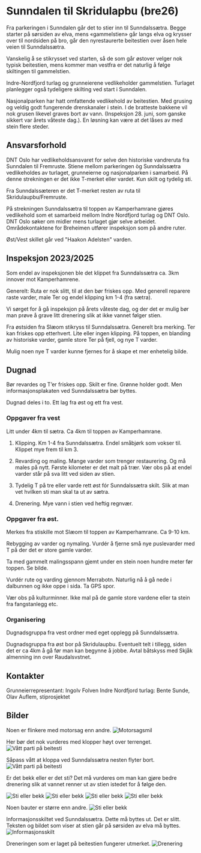 # Sunndalen til Skridulapbu (bre26)

Fra parkeringen i Sunndalen går det to stier inn til Sunndalssætra. Begge starter på sørsiden av elva, mens «gammelstien» går langs elva og krysser over til nordsiden på bro, går den nyrestaurerte beitestien over åsen hele veien til Sunndalssætra.

Vanskelig å se stikrysset ved starten, så de som går østover velger nok typisk beitestien, mens kommer man vestfra er det naturlig å følge skiltingen til gammelstien. 

Indre-Nordfjord turlag og grunneierene vedlikeholder gammelstien. Turlaget planlegger også tydeligere skilting ved start i Sunndalen.

Nasjonalparken har hatt omfattende vedlikehold av beitestien. Med grusing og veldig godt fungerende drenskanaler i stein. I de bratteste bakkene vil nok grusen likevel graves bort av vann.
(Inspeksjon 28. juni, som ganske sikkert var årets våteste dag.). En løsning kan være at det låses av med stein flere steder.

## Ansvarsforhold

DNT Oslo har vedlikeholdsansvaret for selve den historiske vandreruta fra Sunndalen til Fremruste. Stiene mellom parkeringen òg Sunndalssætra vedlikeholdes av turlaget, grunneierne og nasjonalparken i samarbeid. På denne strekningen er det ikke T-merket eller vardet. Kun skilt og tydelig sti.

Fra Sunndalssæteren er det T-merket resten av ruta til Skridulaupbu/Fremruste.

På strekningen Sunndalssætra til toppen av Kamperhamrane gjøres vedlikehold som et samarbeid mellom Indre Nordfjord turlag og DNT Oslo. DNT Oslo søker om midler mens turlaget gjør selve arbeidet. Områdekontaktene for Breheimen utfører inspeksjon som på andre ruter. 

Øst/Vest skillet går ved "Haakon Adelsten" varden.

## Inspeksjon 2023/2025

Som endel av inspeksjonen ble det klippet fra Sunndalssætra ca. 3km innover mot Kamperhamrene.

Generelt: Ruta er nok slitt, til at den bør friskes opp. Med generell reparere raste varder, male Ter og endel klipping km 1-4 (fra sætra).

Vi sørget for å gå inspeksjon på årets våteste dag, og der det er mulig bør man prøve å grave litt drenering slik at ikke vannet følger stien.

Fra østsiden fra Slæom stikryss til Sunndalssætra. Generelt bra merking. Ter kan friskes opp etterhvert. Lite eller ingen klipping.
På toppen, en blanding av historiske varder, gamle store Ter på fjell, og nye T varder.

Mulig noen nye T varder kunne fjernes for å skape et mer enhetelig bilde.


## Dugnad

Bør revardes og T’er friskes opp. 
Skilt er fine. Grønne holder godt. 
Men informasjonsplakaten ved Sunndalssætra bør byttes. 

Dugnad deles i to. Ett lag fra øst og ett fra vest.

### Oppgaver fra vest

Litt under 4km til sætra. Ca 4km til toppen av Kamperhamrane.

1. Klipping. Km 1-4 fra Sunndalssætra. Endel småbjørk som vokser til. Klippet mye frem til km 3.

2. Revarding og maling. Mange varder som trenger restaurering. Og må males på nytt. Første kilometer er det malt på trær. Vær obs på at endel varder står på sva litt ved siden av stien. 

3. Tydelig T på tre eller varde rett øst fór Sunndalssætra skilt. Slik at man vet hvilken sti man skal ta ut av sætra.

4. Drenering. Mye vann i stien ved heftig regnvær. 


### Oppgaver fra øst. 

Merkes fra stiskille mot Slæom til toppen av Kamperhamrane. Ca 9-10 km. 

Rebygging av varder og nymaling. 
Vurdér å fjerne små nye puslevarder med T på der det er store gamle varder.

Ta med gammelt malingsspann gjemt under en stein noen hundre meter før toppen. Se bilde. 

Vurdér rute og varding gjennom Merrabotn. Naturlig nå å gå nede i dalbunnen og ikke oppe i sida. Ta GPS spor.


Vær obs på kulturminner. Ikke mal på de gamle store vardene eller ta stein fra fangstanlegg etc. 

### Organisering

Dugnadsgruppa fra vest ordner med eget opplegg på Sunndalssætra.

Dugnadsgruppa fra øst bor på Skridulaupbu. Eventuelt telt i tillegg, siden det er ca 4km å gå før man kan begynne å jobbe. Avtal båtskyss med Skjåk almenning inn over Raudalsvstnet.

## Kontakter

Grunneierrepresentant: Ingolv Folven
Indre Nordfjord turlag: Bente Sunde, Olav Auflem, stiprosjektet

## Bilder

Noen er flinkere med motorsag enn andre.
![Motorsagsmil](bre26-bilder/IMG_0266.jpeg)

Her bør det nok vurderes med klopper høyt over terrenget.
![Vått parti på beitesti](bre26-bilder/IMG_0267.jpeg)

Såpass vått at kloppa ved Sunndalssætra nesten flyter bort.
![Vått parti på beitesti](bre26-bilder/IMG_0270.jpeg)

Er det bekk eller er det sti?
Det må vurderes om man kan gjøre bedre drenering slik at vannet renner ut
av stien istedet for å følge den.

![Sti eller bekk](bre26-bilder/IMG_0272.jpeg)
![Sti eller bekk](bre26-bilder/IMG_0276.jpeg)
![Sti eller bekk](bre26-bilder/IMG_0277.jpeg)
![Sti eller bekk](bre26-bilder/IMG_5141.jpeg)

Noen bauter er større enn andre.
![Sti eller bekk](bre26-bilder/IMG_0279.jpeg)

Informasjonsskiltet ved Sunndalssætra. Dette må byttes ut. Det er slitt. Teksten og bildet som viser at stien går på sørsiden av elva må byttes.
![Informasjonsskilt](bre26-bilder/IMG_0281.jpeg)

Dreneringen som er laget på beitestien fungerer utmerket.
![Drenering](bre26-bilder/IMG_0290.jpeg)




